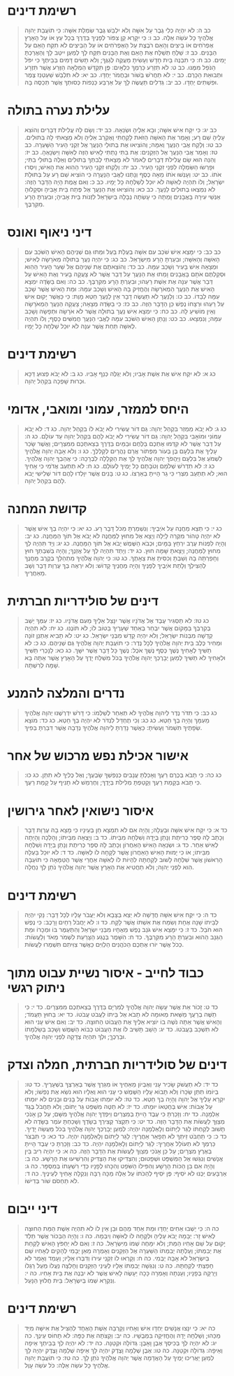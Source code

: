 # רשימת דינים

> כב ה: לֹא יִהְיֶה כְלִי גֶבֶר עַל אִשָּׁה וְלֹא יִלְבַּשׁ גֶּבֶר שִׂמְלַת אִשָּׁה:  כִּי תוֹעֲבַת יְהוָה אֱלֹהֶיךָ כָּל עֹשֵׂה אֵלֶּה.
> כב ו: כִּי יִקָּרֵא קַן צִפּוֹר לְפָנֶיךָ בַּדֶּרֶךְ בְּכָל עֵץ אוֹ עַל הָאָרֶץ אֶפְרֹחִים אוֹ בֵיצִים וְהָאֵם רֹבֶצֶת עַל הָאֶפְרֹחִים אוֹ עַל הַבֵּיצִים לֹא תִקַּח הָאֵם עַל הַבָּנִים.
> כב ז: שַׁלֵּחַ תְּשַׁלַּח אֶת הָאֵם וְאֶת הַבָּנִים תִּקַּח לָךְ לְמַעַן יִיטַב לָךְ וְהַאֲרַכְתָּ יָמִים.
> כב ח: כִּי תִבְנֶה בַּיִת חָדָשׁ וְעָשִׂיתָ מַעֲקֶה לְגַגֶּךָ; וְלֹא תָשִׂים דָּמִים בְּבֵיתֶךָ כִּי יִפֹּל הַנֹּפֵל מִמֶּנּוּ.
> כב ט: לֹא תִזְרַע כַּרְמְךָ כִּלְאָיִם:  פֶּן תִּקְדַּשׁ הַמְלֵאָה הַזֶּרַע אֲשֶׁר תִּזְרָע וּתְבוּאַת הַכָּרֶם.
> כב י: לֹא תַחֲרֹשׁ בְּשׁוֹר וּבַחֲמֹר יַחְדָּו.
> כב יא: לֹא תִלְבַּשׁ שַׁעַטְנֵז צֶמֶר וּפִשְׁתִּים יַחְדָּו.
> כב יב: גְּדִלִים תַּעֲשֶׂה לָּךְ עַל אַרְבַּע כַּנְפוֹת כְּסוּתְךָ אֲשֶׁר תְּכַסֶּה בָּהּ.

# עלילת נערה בתולה
> כב יג: כִּי יִקַּח אִישׁ אִשָּׁה; וּבָא אֵלֶיהָ וּשְׂנֵאָהּ.
> כב יד: וְשָׂם לָהּ עֲלִילֹת דְּבָרִים וְהוֹצִא עָלֶיהָ שֵׁם רָע; וְאָמַר אֶת הָאִשָּׁה הַזֹּאת לָקַחְתִּי וָאֶקְרַב אֵלֶיהָ וְלֹא מָצָאתִי לָהּ בְּתוּלִים.
> כב טו: וְלָקַח אֲבִי הַנַּעֲרָ וְאִמָּהּ; וְהוֹצִיאוּ אֶת בְּתוּלֵי הַנַּעֲרָ אֶל זִקְנֵי הָעִיר הַשָּׁעְרָה.
> כב טז: וְאָמַר אֲבִי הַנַּעֲרָ אֶל הַזְּקֵנִים:  אֶת בִּתִּי נָתַתִּי לָאִישׁ הַזֶּה לְאִשָּׁה וַיִּשְׂנָאֶהָ.
> כב יז: וְהִנֵּה הוּא שָׂם עֲלִילֹת דְּבָרִים לֵאמֹר לֹא מָצָאתִי לְבִתְּךָ בְּתוּלִים וְאֵלֶּה בְּתוּלֵי בִתִּי; וּפָרְשׂוּ הַשִּׂמְלָה לִפְנֵי זִקְנֵי הָעִיר.
> כב יח: וְלָקְחוּ זִקְנֵי הָעִיר הַהִוא אֶת הָאִישׁ; וְיִסְּרוּ אֹתוֹ.
> כב יט: וְעָנְשׁוּ אֹתוֹ מֵאָה כֶסֶף וְנָתְנוּ לַאֲבִי הַנַּעֲרָה כִּי הוֹצִיא שֵׁם רָע עַל בְּתוּלַת יִשְׂרָאֵל; וְלוֹ תִהְיֶה לְאִשָּׁה לֹא יוּכַל לְשַׁלְּחָהּ כָּל יָמָיו.
> כב כ: וְאִם אֱמֶת הָיָה הַדָּבָר הַזֶּה:  לֹא נִמְצְאוּ בְתוּלִים לַנַּעֲרָ.
> כב כא: וְהוֹצִיאוּ אֶת הַנַּעֲרָ אֶל פֶּתַח בֵּית אָבִיהָ וּסְקָלוּהָ אַנְשֵׁי עִירָהּ בָּאֲבָנִים וָמֵתָה כִּי עָשְׂתָה נְבָלָה בְּיִשְׂרָאֵל לִזְנוֹת בֵּית אָבִיהָ; וּבִעַרְתָּ הָרָע מִקִּרְבֶּךָ.

# דיני ניאוף ואונס
> כב כב: כִּי יִמָּצֵא אִישׁ שֹׁכֵב עִם אִשָּׁה בְעֻלַת בַּעַל וּמֵתוּ גַּם שְׁנֵיהֶם הָאִישׁ הַשֹּׁכֵב עִם הָאִשָּׁה וְהָאִשָּׁה; וּבִעַרְתָּ הָרָע מִיִּשְׂרָאֵל.
> כב כג: כִּי יִהְיֶה נַעֲרָ בְתוּלָה מְאֹרָשָׂה לְאִישׁ; וּמְצָאָהּ אִישׁ בָּעִיר וְשָׁכַב עִמָּהּ.
> כב כד: וְהוֹצֵאתֶם אֶת שְׁנֵיהֶם אֶל שַׁעַר הָעִיר הַהִוא וּסְקַלְתֶּם אֹתָם בָּאֲבָנִים וָמֵתוּ אֶת הַנַּעֲרָ עַל דְּבַר אֲשֶׁר לֹא צָעֲקָה בָעִיר וְאֶת הָאִישׁ עַל דְּבַר אֲשֶׁר עִנָּה אֶת אֵשֶׁת רֵעֵהוּ; וּבִעַרְתָּ הָרָע מִקִּרְבֶּךָ.
> כב כה: וְאִם בַּשָּׂדֶה יִמְצָא הָאִישׁ אֶת הַנַּעֲרָ הַמְאֹרָשָׂה וְהֶחֱזִיק בָּהּ הָאִישׁ וְשָׁכַב עִמָּהּ:  וּמֵת הָאִישׁ אֲשֶׁר שָׁכַב עִמָּהּ לְבַדּוֹ.
> כב כו: וְלַנַּעֲרָ לֹא תַעֲשֶׂה דָבָר אֵין לַנַּעֲרָ חֵטְא מָוֶת:  כִּי כַּאֲשֶׁר יָקוּם אִישׁ עַל רֵעֵהוּ וּרְצָחוֹ נֶפֶשׁ כֵּן הַדָּבָר הַזֶּה.
> כב כז: כִּי בַשָּׂדֶה מְצָאָהּ; צָעֲקָה הַנַּעֲרָ הַמְאֹרָשָׂה וְאֵין מוֹשִׁיעַ לָהּ.
> כב כח: כִּי יִמְצָא אִישׁ נַעֲרָ בְתוּלָה אֲשֶׁר לֹא אֹרָשָׂה וּתְפָשָׂהּ וְשָׁכַב עִמָּהּ; וְנִמְצָאוּ.
> כב כט: וְנָתַן הָאִישׁ הַשֹּׁכֵב עִמָּהּ לַאֲבִי הַנַּעֲרָ חֲמִשִּׁים כָּסֶף; וְלוֹ תִהְיֶה לְאִשָּׁה תַּחַת אֲשֶׁר עִנָּהּ לֹא יוּכַל שַׁלְּחָהּ כָּל יָמָיו.

# רשימת דינים
> כג א: לֹא יִקַּח אִישׁ אֶת אֵשֶׁת אָבִיו; וְלֹא יְגַלֶּה כְּנַף אָבִיו.
> כג ב: לֹא יָבֹא פְצוּעַ דַּכָּא וּכְרוּת שָׁפְכָה בִּקְהַל יְהוָה.

# היחס לממזר, עמוני ומואבי, אדומי
> כג ג: לֹא יָבֹא מַמְזֵר בִּקְהַל יְהוָה:  גַּם דּוֹר עֲשִׂירִי לֹא יָבֹא לוֹ בִּקְהַל יְהוָה.
> כג ד: לֹא יָבֹא עַמּוֹנִי וּמוֹאָבִי בִּקְהַל יְהוָה:  גַּם דּוֹר עֲשִׂירִי לֹא יָבֹא לָהֶם בִּקְהַל יְהוָה עַד עוֹלָם.
> כג ה: עַל דְּבַר אֲשֶׁר לֹא קִדְּמוּ אֶתְכֶם בַּלֶּחֶם וּבַמַּיִם בַּדֶּרֶךְ בְּצֵאתְכֶם מִמִּצְרָיִם; וַאֲשֶׁר שָׂכַר עָלֶיךָ אֶת בִּלְעָם בֶּן בְּעוֹר מִפְּתוֹר אֲרַם נַהֲרַיִם לְקַלְלֶךָּ.
> כג ו: וְלֹא אָבָה יְהוָה אֱלֹהֶיךָ לִשְׁמֹעַ אֶל בִּלְעָם וַיַּהֲפֹךְ יְהוָה אֱלֹהֶיךָ לְּךָ אֶת הַקְּלָלָה לִבְרָכָה:  כִּי אֲהֵבְךָ יְהוָה אֱלֹהֶיךָ.
> כג ז: לֹא תִדְרֹשׁ שְׁלֹמָם וְטֹבָתָם כָּל יָמֶיךָ לְעוֹלָם.
> כג ח: לֹא תְתַעֵב אֲדֹמִי כִּי אָחִיךָ הוּא; לֹא תְתַעֵב מִצְרִי כִּי גֵר הָיִיתָ בְאַרְצוֹ.
> כג ט: בָּנִים אֲשֶׁר יִוָּלְדוּ לָהֶם דּוֹר שְׁלִישִׁי יָבֹא לָהֶם בִּקְהַל יְהוָה.

# קדושת המחנה
> כג י: כִּי תֵצֵא מַחֲנֶה עַל אֹיְבֶיךָ:  וְנִשְׁמַרְתָּ מִכֹּל דָּבָר רָע.
> כג יא: כִּי יִהְיֶה בְךָ אִישׁ אֲשֶׁר לֹא יִהְיֶה טָהוֹר מִקְּרֵה לָיְלָה וְיָצָא אֶל מִחוּץ לַמַּחֲנֶה לֹא יָבֹא אֶל תּוֹךְ הַמַּחֲנֶה.
> כג יב: וְהָיָה לִפְנוֹת עֶרֶב יִרְחַץ בַּמָּיִם; וּכְבֹא הַשֶּׁמֶשׁ יָבֹא אֶל תּוֹךְ הַמַּחֲנֶה.
> כג יג: וְיָד תִּהְיֶה לְךָ מִחוּץ לַמַּחֲנֶה; וְיָצָאתָ שָּׁמָּה חוּץ.
> כג יד: וְיָתֵד תִּהְיֶה לְךָ עַל אֲזֵנֶךָ; וְהָיָה בְּשִׁבְתְּךָ חוּץ וְחָפַרְתָּה בָהּ וְשַׁבְתָּ וְכִסִּיתָ אֶת צֵאָתֶךָ.
> כג טו: כִּי יְהוָה אֱלֹהֶיךָ מִתְהַלֵּךְ בְּקֶרֶב מַחֲנֶךָ לְהַצִּילְךָ וְלָתֵת אֹיְבֶיךָ לְפָנֶיךָ וְהָיָה מַחֲנֶיךָ קָדוֹשׁ:  וְלֹא יִרְאֶה בְךָ עֶרְוַת דָּבָר וְשָׁב מֵאַחֲרֶיךָ.

# דינים של סולידריות חברתית
> כג טז: לֹא תַסְגִּיר עֶבֶד אֶל אֲדֹנָיו אֲשֶׁר יִנָּצֵל אֵלֶיךָ מֵעִם אֲדֹנָיו.
> כג יז: עִמְּךָ יֵשֵׁב בְּקִרְבְּךָ בַּמָּקוֹם אֲשֶׁר יִבְחַר בְּאַחַד שְׁעָרֶיךָ בַּטּוֹב לוֹ; לֹא תּוֹנֶנּוּ.
> כג יח: לֹא תִהְיֶה קְדֵשָׁה מִבְּנוֹת יִשְׂרָאֵל; וְלֹא יִהְיֶה קָדֵשׁ מִבְּנֵי יִשְׂרָאֵל.
> כג יט: לֹא תָבִיא אֶתְנַן זוֹנָה וּמְחִיר כֶּלֶב בֵּית יְהוָה אֱלֹהֶיךָ לְכָל נֶדֶר:  כִּי תוֹעֲבַת יְהוָה אֱלֹהֶיךָ גַּם שְׁנֵיהֶם.
> כג כ: לֹא תַשִּׁיךְ לְאָחִיךָ נֶשֶׁךְ כֶּסֶף נֶשֶׁךְ אֹכֶל:  נֶשֶׁךְ כָּל דָּבָר אֲשֶׁר יִשָּׁךְ.
> כג כא: לַנָּכְרִי תַשִּׁיךְ וּלְאָחִיךָ לֹא תַשִּׁיךְ לְמַעַן יְבָרֶכְךָ יְהוָה אֱלֹהֶיךָ בְּכֹל מִשְׁלַח יָדֶךָ עַל הָאָרֶץ אֲשֶׁר אַתָּה בָא שָׁמָּה לְרִשְׁתָּהּ.

# נדרים והמלצה להמנע
> כג כב: כִּי תִדֹּר נֶדֶר לַיהוָה אֱלֹהֶיךָ לֹא תְאַחֵר לְשַׁלְּמוֹ:  כִּי דָּרֹשׁ יִדְרְשֶׁנּוּ יְהוָה אֱלֹהֶיךָ מֵעִמָּךְ וְהָיָה בְךָ חֵטְא.
> כג כג: וְכִי תֶחְדַּל לִנְדֹּר לֹא יִהְיֶה בְךָ חֵטְא.
> כג כד: מוֹצָא שְׂפָתֶיךָ תִּשְׁמֹר וְעָשִׂיתָ:  כַּאֲשֶׁר נָדַרְתָּ לַיהוָה אֱלֹהֶיךָ נְדָבָה אֲשֶׁר דִּבַּרְתָּ בְּפִיךָ.

# אישור אכילת נפש מרכוש של אחר
> כג כה: כִּי תָבֹא בְּכֶרֶם רֵעֶךָ וְאָכַלְתָּ עֲנָבִים כְּנַפְשְׁךָ שָׂבְעֶךָ; וְאֶל כֶּלְיְךָ לֹא תִתֵּן.
> כג כו: כִּי תָבֹא בְּקָמַת רֵעֶךָ וְקָטַפְתָּ מְלִילֹת בְּיָדֶךָ; וְחֶרְמֵשׁ לֹא תָנִיף עַל קָמַת רֵעֶךָ.

# איסור נישואין לאחר גירושין
> כד א: כִּי יִקַּח אִישׁ אִשָּׁה וּבְעָלָהּ; וְהָיָה אִם לֹא תִמְצָא חֵן בְּעֵינָיו כִּי מָצָא בָהּ עֶרְוַת דָּבָר וְכָתַב לָהּ סֵפֶר כְּרִיתֻת וְנָתַן בְּיָדָהּ וְשִׁלְּחָהּ מִבֵּיתוֹ.
> כד ב: וְיָצְאָה מִבֵּיתוֹ; וְהָלְכָה וְהָיְתָה לְאִישׁ אַחֵר.
> כד ג: וּשְׂנֵאָהּ הָאִישׁ הָאַחֲרוֹן וְכָתַב לָהּ סֵפֶר כְּרִיתֻת וְנָתַן בְּיָדָהּ וְשִׁלְּחָהּ מִבֵּיתוֹ; אוֹ כִי יָמוּת הָאִישׁ הָאַחֲרוֹן אֲשֶׁר לְקָחָהּ לוֹ לְאִשָּׁה.
> כד ד: לֹא יוּכַל בַּעְלָהּ הָרִאשׁוֹן אֲשֶׁר שִׁלְּחָהּ לָשׁוּב לְקַחְתָּהּ לִהְיוֹת לוֹ לְאִשָּׁה אַחֲרֵי אֲשֶׁר הֻטַּמָּאָה כִּי תוֹעֵבָה הִוא לִפְנֵי יְהוָה; וְלֹא תַחֲטִיא אֶת הָאָרֶץ אֲשֶׁר יְהוָה אֱלֹהֶיךָ נֹתֵן לְךָ נַחֲלָה.

# רשימת דינים
> כד ה: כִּי יִקַּח אִישׁ אִשָּׁה חֲדָשָׁה לֹא יֵצֵא בַּצָּבָא וְלֹא יַעֲבֹר עָלָיו לְכָל דָּבָר:  נָקִי יִהְיֶה לְבֵיתוֹ שָׁנָה אֶחָת וְשִׂמַּח אֶת אִשְׁתּוֹ אֲשֶׁר לָקָח.
> כד ו: לֹא יַחֲבֹל רֵחַיִם וָרָכֶב:  כִּי נֶפֶשׁ הוּא חֹבֵל.
> כד ז: כִּי יִמָּצֵא אִישׁ גֹּנֵב נֶפֶשׁ מֵאֶחָיו מִבְּנֵי יִשְׂרָאֵל וְהִתְעַמֶּר בּוֹ וּמְכָרוֹ וּמֵת הַגַּנָּב הַהוּא וּבִעַרְתָּ הָרָע מִקִּרְבֶּךָ.
> כד ח: הִשָּׁמֶר בְּנֶגַע הַצָּרַעַת לִשְׁמֹר מְאֹד וְלַעֲשׂוֹת:  כְּכֹל אֲשֶׁר יוֹרוּ אֶתְכֶם הַכֹּהֲנִים הַלְוִיִּם כַּאֲשֶׁר צִוִּיתִם תִּשְׁמְרוּ לַעֲשׂוֹת.

# כבוד לחייב - איסור נשיית עבוט מתוך ניתוק רגשי
> כד ט: זָכוֹר אֵת אֲשֶׁר עָשָׂה יְהוָה אֱלֹהֶיךָ לְמִרְיָם בַּדֶּרֶךְ בְּצֵאתְכֶם מִמִּצְרָיִם.
> כד י: כִּי תַשֶּׁה בְרֵעֲךָ מַשַּׁאת מְאוּמָה לֹא תָבֹא אֶל בֵּיתוֹ לַעֲבֹט עֲבֹטוֹ.
> כד יא: בַּחוּץ תַּעֲמֹד; וְהָאִישׁ אֲשֶׁר אַתָּה נֹשֶׁה בוֹ יוֹצִיא אֵלֶיךָ אֶת הַעֲבוֹט הַחוּצָה.
> כד יב: וְאִם אִישׁ עָנִי הוּא לֹא תִשְׁכַּב בַּעֲבֹטוֹ.
> כד יג: הָשֵׁב תָּשִׁיב לוֹ אֶת הַעֲבוֹט כְּבוֹא הַשֶּׁמֶשׁ וְשָׁכַב בְּשַׂלְמָתוֹ וּבֵרְכֶךָּ; וּלְךָ תִּהְיֶה צְדָקָה לִפְנֵי יְהוָה אֱלֹהֶיךָ.

# דינים של סולידריות חברתית, חמלה וצדק
> כד יד: לֹא תַעֲשֹׁק שָׂכִיר עָנִי וְאֶבְיוֹן מֵאַחֶיךָ אוֹ מִגֵּרְךָ אֲשֶׁר בְּאַרְצְךָ בִּשְׁעָרֶיךָ.
> כד טו: בְּיוֹמוֹ תִתֵּן שְׂכָרוֹ וְלֹא תָבוֹא עָלָיו הַשֶּׁמֶשׁ כִּי עָנִי הוּא וְאֵלָיו הוּא נֹשֵׂא אֶת נַפְשׁוֹ; וְלֹא יִקְרָא עָלֶיךָ אֶל יְהוָה וְהָיָה בְךָ חֵטְא.
> כד טז: לֹא יוּמְתוּ אָבוֹת עַל בָּנִים וּבָנִים לֹא יוּמְתוּ עַל אָבוֹת:  אִישׁ בְּחֶטְאוֹ יוּמָתוּ.
> כד יז: לֹא תַטֶּה מִשְׁפַּט גֵּר יָתוֹם; וְלֹא תַחֲבֹל בֶּגֶד אַלְמָנָה.
> כד יח: וְזָכַרְתָּ כִּי עֶבֶד הָיִיתָ בְּמִצְרַיִם וַיִּפְדְּךָ יְהוָה אֱלֹהֶיךָ מִשָּׁם; עַל כֵּן אָנֹכִי מְצַוְּךָ לַעֲשׂוֹת אֶת הַדָּבָר הַזֶּה.
> כד יט: כִּי תִקְצֹר קְצִירְךָ בְשָׂדֶךָ וְשָׁכַחְתָּ עֹמֶר בַּשָּׂדֶה לֹא תָשׁוּב לְקַחְתּוֹ לַגֵּר לַיָּתוֹם וְלָאַלְמָנָה יִהְיֶה:  לְמַעַן יְבָרֶכְךָ יְהוָה אֱלֹהֶיךָ בְּכֹל מַעֲשֵׂה יָדֶיךָ.
> כד כ: כִּי תַחְבֹּט זֵיתְךָ לֹא תְפָאֵר אַחֲרֶיךָ:  לַגֵּר לַיָּתוֹם וְלָאַלְמָנָה יִהְיֶה.
> כד כא: כִּי תִבְצֹר כַּרְמְךָ לֹא תְעוֹלֵל אַחֲרֶיךָ:  לַגֵּר לַיָּתוֹם וְלָאַלְמָנָה יִהְיֶה.
> כד כב: וְזָכַרְתָּ כִּי עֶבֶד הָיִיתָ בְּאֶרֶץ מִצְרָיִם; עַל כֵּן אָנֹכִי מְצַוְּךָ לַעֲשׂוֹת אֶת הַדָּבָר הַזֶּה.
> כה א: כִּי יִהְיֶה רִיב בֵּין אֲנָשִׁים וְנִגְּשׁוּ אֶל הַמִּשְׁפָּט וּשְׁפָטוּם; וְהִצְדִּיקוּ אֶת הַצַּדִּיק וְהִרְשִׁיעוּ אֶת הָרָשָׁע.
> כה ב: וְהָיָה אִם בִּן הַכּוֹת הָרָשָׁע וְהִפִּילוֹ הַשֹּׁפֵט וְהִכָּהוּ לְפָנָיו כְּדֵי רִשְׁעָתוֹ בְּמִסְפָּר.
> כה ג: אַרְבָּעִים יַכֶּנּוּ לֹא יֹסִיף:  פֶּן יֹסִיף לְהַכֹּתוֹ עַל אֵלֶּה מַכָּה רַבָּה וְנִקְלָה אָחִיךָ לְעֵינֶיךָ.
> כה ד: לֹא תַחְסֹם שׁוֹר בְּדִישׁוֹ.

# דיני ייבום
> כה ה: כִּי יֵשְׁבוּ אַחִים יַחְדָּו וּמֵת אַחַד מֵהֶם וּבֵן אֵין לוֹ לֹא תִהְיֶה אֵשֶׁת הַמֵּת הַחוּצָה לְאִישׁ זָר:  יְבָמָהּ יָבֹא עָלֶיהָ וּלְקָחָהּ לוֹ לְאִשָּׁה וְיִבְּמָהּ.
> כה ו: וְהָיָה הַבְּכוֹר אֲשֶׁר תֵּלֵד יָקוּם עַל שֵׁם אָחִיו הַמֵּת; וְלֹא יִמָּחֶה שְׁמוֹ מִיִּשְׂרָאֵל.
> כה ז: וְאִם לֹא יַחְפֹּץ הָאִישׁ לָקַחַת אֶת יְבִמְתּוֹ; וְעָלְתָה יְבִמְתּוֹ הַשַּׁעְרָה אֶל הַזְּקֵנִים וְאָמְרָה מֵאֵן יְבָמִי לְהָקִים לְאָחִיו שֵׁם בְּיִשְׂרָאֵל לֹא אָבָה יַבְּמִי.
> כה ח: וְקָרְאוּ לוֹ זִקְנֵי עִירוֹ וְדִבְּרוּ אֵלָיו; וְעָמַד וְאָמַר לֹא חָפַצְתִּי לְקַחְתָּהּ.
> כה ט: וְנִגְּשָׁה יְבִמְתּוֹ אֵלָיו לְעֵינֵי הַזְּקֵנִים וְחָלְצָה נַעֲלוֹ מֵעַל רַגְלוֹ וְיָרְקָה בְּפָנָיו; וְעָנְתָה וְאָמְרָה כָּכָה יֵעָשֶׂה לָאִישׁ אֲשֶׁר לֹא יִבְנֶה אֶת בֵּית אָחִיו.
> כה י: וְנִקְרָא שְׁמוֹ בְּיִשְׂרָאֵל:  בֵּית חֲלוּץ הַנָּעַל.

# רשימת דינים
> כה יא: כִּי יִנָּצוּ אֲנָשִׁים יַחְדָּו אִישׁ וְאָחִיו וְקָרְבָה אֵשֶׁת הָאֶחָד לְהַצִּיל אֶת אִישָּׁהּ מִיַּד מַכֵּהוּ; וְשָׁלְחָה יָדָהּ וְהֶחֱזִיקָה בִּמְבֻשָׁיו.
> כה יב: וְקַצֹּתָה אֶת כַּפָּהּ:  לֹא תָחוֹס עֵינֶךָ.
> כה יג: לֹא יִהְיֶה לְךָ בְּכִיסְךָ אֶבֶן וָאָבֶן:  גְּדוֹלָה וּקְטַנָּה.
> כה יד: לֹא יִהְיֶה לְךָ בְּבֵיתְךָ אֵיפָה וְאֵיפָה:  גְּדוֹלָה וּקְטַנָּה.
> כה טו: אֶבֶן שְׁלֵמָה וָצֶדֶק יִהְיֶה לָּךְ אֵיפָה שְׁלֵמָה וָצֶדֶק יִהְיֶה לָּךְ לְמַעַן יַאֲרִיכוּ יָמֶיךָ עַל הָאֲדָמָה אֲשֶׁר יְהוָה אֱלֹהֶיךָ נֹתֵן לָךְ.
> כה טז: כִּי תוֹעֲבַת יְהוָה אֱלֹהֶיךָ כָּל עֹשֵׂה אֵלֶּה:  כֹּל עֹשֵׂה עָוֶל.
 

